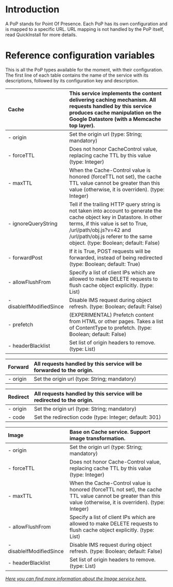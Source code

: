 # Introduction #

A PoP stands for Point Of Presence. Each PoP has its own configuration and is mapped to a specific URL. URL mapping is not handled by the PoP itself, read QuickInstall for more details.


# Reference configuration variables #

This is all the PoP types available for the moment, with their configuration. The first line of each table contains the name of the service with its descriptions, followed by its configuration key and description.

| **Cache** | **This service implements the content delivering caching mechanism. All requests handled by this service produces cache manipulation on the Google Datastore (with a Memcache top layer).** |
|:----------|:--------------------------------------------------------------------------------------------------------------------------------------------------------------------------------------------|
| - origin  | Set the origin url (type: String; mandatory)                                                                                                                                                |
| - forceTTL | Does not honor CacheControl value, replacing cache TTL by this value (type: Integer)                                                                                                        |
| - maxTTL  | When the Cache-Control value is honored (forceTTL not set), the cache TTL value cannot be greater than this value (otherwise, it is overriden). (type: Integer)                             |
| - ignoreQueryString | Tell if the trailing HTTP query string is not taken into account to generate the cache object key in Datastore. In other terms, if this value is set to True, /url/path/obj.js?v=42 and /url/path/obj.js referer to the same object. (type: Boolean; default: False) |
| - forwardPost | If it is True, POST requests will be forwarded, instead of being redirected (type: Boolean; default: True)                                                                                  |
| - allowFlushFrom | Specify a list of client IPs which are allowed to make DELETE requests to flush cache object explicitly. (type: List)                                                                       |
| - disableIfModifiedSince | Disable IMS request during object refresh. (type: Boolean; default: False)                                                                                                                  |
| - prefetch | (EXPERIMENTAL) Prefetch content from HTML or other pages. Takes a list of ContentType to prefetch. (type: Boolean; default: False)                                                          |
| - headerBlacklist | Set list of origin headers to remove. (type: List)                                                                                                                                          |

| **Forward** | **All requests handled by this service will be forwarded to the origin.** |
|:------------|:--------------------------------------------------------------------------|
| - origin    | Set the origin url (type: String; mandatory)                              |

| **Redirect** | **All requests handled by this service will be redirected to the origin.** |
|:-------------|:---------------------------------------------------------------------------|
| - origin     | Set the origin url (type: String; mandatory)                               |
| - code       | Set the redirection code (type: Integer; default: 301)                     |

| **Image** | **Base on Cache service. Support image transformation.** |
|:----------|:---------------------------------------------------------|
| - origin  | Set the origin url (type: String; mandatory)             |
| - forceTTL | Does not honor Cache-Control value, replacing cache TTL by this value (type: Integer)  |
| - maxTTL  | When the Cache-Control value is honored (forceTTL not set), the cache TTL value cannot be greater than this value (otherwise, it is overriden). (type: Integer) |
| - allowFlushFrom | Specify a list of client IPs which are allowed to make DELETE requests to flush cache object explicitly. (type: List) |
| - disableIfModifiedSince | Disable IMS request during object refresh. (type: Boolean; default: False) |
| - headerBlacklist | Set list of origin headers to remove. (type: List)       |

_[Here you can find more information about the Image service here.](Image.md)_